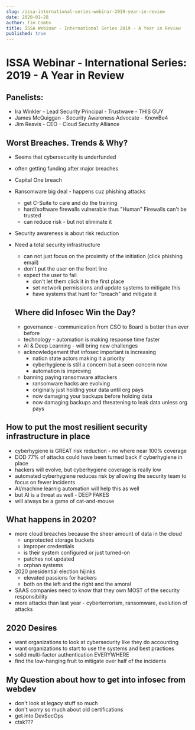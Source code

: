 ```yaml
---
slug: /issa-international-series-webinar-2019-year-in-review
date: 2020-01-28
author: Tim Combs
title: ISSA Webinar - International Series 2019 - A Year in Review
published: true
---
```


# ISSA Webinar - International Series: 2019 - A Year in Review

## Panelists:

- Ira Winkler - Lead Security Principal - Trustwave - THIS GUY
- James McQuiggan - Security Awareness Advocate - KnowBe4
- Jim Reavis - CEO - Cloud Security Alliance

## Worst Breaches. Trends & Why?

- Seems that cybersecurity is underfunded
- often getting funding after major breaches
- Capital One breach
- Ransomware big deal - happens cuz phishing attacks
  - get C-Suite to care and do the training
  - hard/software firewalls vulnerable thus "Human" Firewalls can't be trusted
  - can reduce risk - but not eliminate it
- Security awareness is about risk reduction
- Need a total security infrastructure

  - can not just focus on the proximity of the initiation (click phishing email)
  - don't put the user on the front line
  - expect the user to fail
    - don't let them click it in the first place
    - set network permissions and update systems to mitigate this
    - have systems that hunt for "breach" and mitigate it

  ## Where did Infosec Win the Day?

  - governance - communication from CSO to Board is better than ever before
  - technology - automation is making response time faster
  - AI & Deep Learning - will bring new challenges
  - acknowledgement that infosec important is increasing
    - nation state actors making it a priority
    - cyberhygiene is still a concern but a seen concern now
    - automation is improving
  - banning paying ransomware attackers
    - ransomware hacks are evolving
    - originally just holding your data until org pays
    - now damaging your backups before holding data
    - now damaging backups and threatening to leak data unless org pays

## How to put the most resilient security infrastructure in place

- cyberhygiene is GREAT risk reduction - no where near 100% coverage
- DOD 77% of attacks could have been turned back if cyberhygiene in place
- hackers will evolve, but cyberhygiene coverage is really low
- automated cyberhygiene reduces risk by allowing the security team to focus on fewer incidents
- AI/machine learnig automation will help this as well
- but AI is a threat as well - DEEP FAKES
- will always be a game of cat-and-mouse

## What happens in 2020?

- more cloud breaches because the sheer amount of data in the cloud
  - unprotected storage buckets
  - improper credentials
  - is their system configured or just turned-on
  - patches not updated
  - orphan systems
- 2020 presidential election hijinks
  - elevated passions for hackers
  - both on the left and the right and the amoral
- SAAS companies need to know that they own MOST of the security responsibility
- more attacks than last year - cyberterrorism, ransomware, evolution of attacks

## 2020 Desires

- want organizations to look at cybersecurity like they do accounting
- want organizations to start to use the systems and best practices
- solid multi-factor authentication EVERYWHERE
- find the low-hanging fruit to mitigate over half of the incidents

## My Question about how to get into infosec from webdev

- don't look at legacy stuff so much
- don't worry so much about old certifications
- get into DevSecOps
- ctsk???
